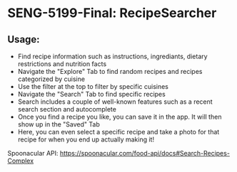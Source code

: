 # SENG-5199-Final: RecipeSearcher

## Usage:
- Find recipe information such as instructions, ingrediants, dietary restrictions and nutrition facts
- Navigate the "Explore" Tab to find random recipes and recipes categorized by cuisine
- Use the filter at the top to filter by specific cuisines
- Navigate the "Search" Tab to find specific recipes
- Search includes a couple of well-known features such as a recent search section and autocomplete
- Once you find a recipe you like, you can save it in the app. It will then show up in the "Saved" Tab
- Here, you can even select a specific recipe and take a photo for that recipe for when you end up actually making it!

Spoonacular API: https://spoonacular.com/food-api/docs#Search-Recipes-Complex
